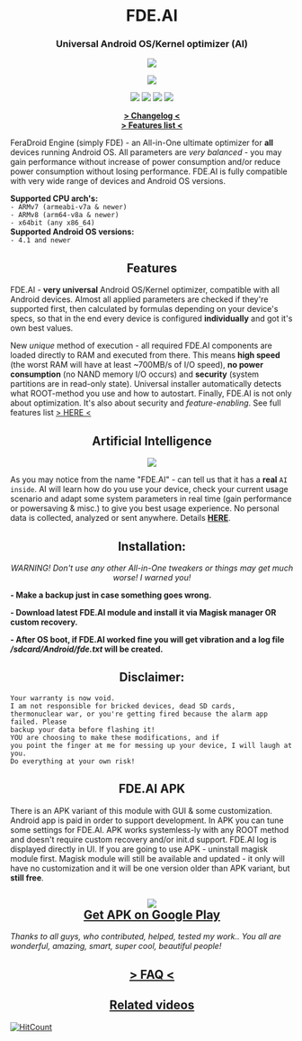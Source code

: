 <h1 align="center">FDE.AI</h1>
<h3 align="center"><strong>Universal Android OS/Kernel optimizer (AI)</strong></h3>
<p align="center"><img src="https://raw.githubusercontent.com/feravolt/FeraDroid-Engine/master/screenshot.png"></p>
<p align="center"><img src="https://img.shields.io/badge/version-v7.2-blueviolet.svg"></p>
<p align="center"><a href="https://forum.xda-developers.com/android/software-hacking/beta-feradroid-engine-v0-19-ultimate-t3284421"><img src="https://img.shields.io/badge/Forum%20thread%20on-XDA-orange.svg"></a>  <a href="https://4pda.ru/forum/index.php?showtopic=716174"><img src="https://img.shields.io/badge/Forum%20thread%20on-4PDA-9cf.svg"></a>  <a href="https://t.me/feralab_xda"><img src="https://img.shields.io/badge/Support%20group%20in-Telegram-informational.svg"></a>  <a href="https://www.facebook.com/groups/feralab/"><img src="https://img.shields.io/badge/Group%20on-Facebook-blue.svg"></a><br></p>
<p align="center"><a href="https://raw.githubusercontent.com/feravolt/FeraDroid-Engine/master/changelog.txt"><strong> > Changelog < </strong></a><br><a href="https://github.com/feravolt/FeraDroid-Engine/blob/master/FEATURES.md"><strong> > Features list < </strong></a><br></p>
<p>FeraDroid Engine (simply FDE) - an All-in-One ultimate optimizer for <b>all</b> devices running Android OS. All parameters are <i>very balanced</i> - you may gain performance without increase of power consumption and/or reduce power consumption without losing performance. FDE.AI is fully compatible with very wide range of devices and Android OS versions.<br></p>
<p><b>Supported CPU arch's:</b><br>
<code>- ARMv7 (armeabi-v7a & newer)</code><br>
<code>- ARMv8 (arm64-v8a & newer)</code><br>
<code>- x64bit (any x86_64)</code><br>
<b>Supported Android OS versions:</b><br>
<code>- 4.1 and newer</code><br></p>
<h2 align="center"><strong>Features</strong></h3>
<p>FDE.AI - <b>very universal</b> Android OS/Kernel optimizer, compatible with all Android devices. Almost all applied parameters are checked if they're supported first, then calculated by formulas depending on your device's specs, so that in the end every device is configured <b>individually</b> and got it's own best values.</p><p>New <i>unique</i> method of execution - all required FDE.AI components are loaded directly to RAM and executed from there. This means <b>high speed</b> (the worst RAM will have at least ~700MB/s of I/O speed), <b>no power consumption</b> (no NAND memory I/O occurs) and <b>security</b> (system partitions are in read-only state). Universal installer automatically detects what ROOT-method you use and how to autostart. Finally, FDE.AI is not only about optimization. It's also about security and <i>feature-enabling</i>. See full features list <a href="https://github.com/feravolt/FeraDroid-Engine/blob/master/FEATURES.md">> HERE <</a></p>
<h2 align="center"><strong>Artificial Intelligence</strong></h3>
<p align="center"><img src="https://raw.githubusercontent.com/feravolt/FeraDroid-Engine/master/ai.png"></p>
<p>As you may notice from the name "FDE.AI" - can tell us that it has a <b>real</b> <code>AI inside</code>. AI will learn how do you use your device, check your current usage scenario and adapt some system parameters in real time (gain performance or powersaving & misc.) to give you best usage experience. No personal data is collected, analyzed or sent anywhere. Details <a href="https://forum.xda-developers.com/showpost.php?p=79414180&postcount=743"><b>HERE</b></a>.<br></p>
<h2 align="center"><strong>Installation:</strong></h3>
<p align="center"><i>WARNING! Don't use any other All-in-One tweakers or things may get much worse! I warned you!</i><br></p>
<p><b>- Make a backup just in case something goes wrong.</b></p>
<p><b>- Download latest FDE.AI module and install it via Magisk manager OR custom recovery.</b></p>
<p><b>- After OS boot, if FDE.AI worked fine you will get vibration and a log file <i>/sdcard/Android/fde.txt</i> will be created.</b><br></p>
<h2 align="center"><strong>Disclaimer:</strong></h3>
<p><code>Your warranty is now void.
I am not responsible for bricked devices, dead SD cards,
thermonuclear war, or you're getting fired because the alarm app failed. Please
backup your data before flashing it!
YOU are choosing to make these modifications, and if
you point the finger at me for messing up your device, I will laugh at you.
Do everything at your own risk!</code><br></p>
<h2 align="center"><strong>FDE.AI APK</strong></h3>
<p>There is an APK variant of this module with GUI & some customization. Android app is paid in order to support development. In APK you can tune some settings for FDE.AI. APK works systemless-ly with any ROOT method and doesn't require custom recovery and/or init.d support. FDE.AI log is displayed directly in UI. If you are going to use APK - uninstall magisk module first. Magisk module will still be available and updated - it only will have no customization and it will be one version older than APK variant, but <b>still free</b>.<br></p>
<h2 align="center"><img src="https://raw.githubusercontent.com/feravolt/FeraDroid-Engine/master/gplay.png"><br><strong><a href="https://play.google.com/store/apps/details?id=com.feravolt.fdeai">Get APK on Google Play</a></strong><br></h2>
<p><i>Thanks to all guys, who contributed, helped, tested my work.. You all are wonderful, amazing, smart, super cool, beautiful people!</i><br></p>
<h2 align="center"><a href="https://forum.xda-developers.com/showpost.php?p=79092323&postcount=517"><strong> > FAQ < </strong></a><br></h2>
<h2 align="center"><a href="https://forum.xda-developers.com/showpost.php?p=79382552&postcount=722"><strong>Related videos</strong></a><br></h2>

[![HitCount](http://hits.dwyl.io/Magisk-Modules-Repo/FDE.svg)](http://hits.dwyl.io/Magisk-Modules-Repo/FDE)

